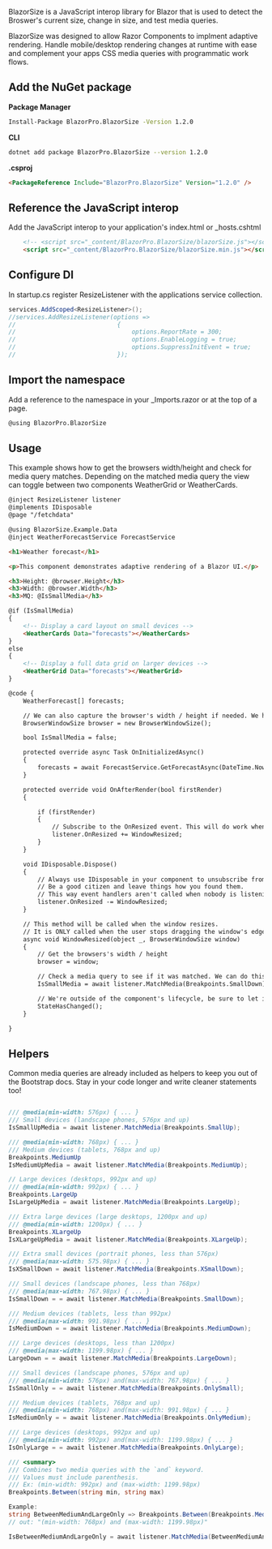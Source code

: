 BlazorSize is a JavaScript interop library for Blazor that is used to detect the Broswer's current size, change in size, and test media queries.

BlazorSize was designed to allow Razor Components to implment adaptive rendering. Handle mobile/desktop rendering changes at runtime with ease and complement your apps CSS media queries with programmatic work flows.

## Add the NuGet package 

**Package Manager**
```bash
Install-Package BlazorPro.BlazorSize -Version 1.2.0
```

**CLI**
```bash
dotnet add package BlazorPro.BlazorSize --version 1.2.0
```
**.csproj**
```html
<PackageReference Include="BlazorPro.BlazorSize" Version="1.2.0" />
```

## Reference the JavaScript interop

Add the JavaScript interop to your application's index.html or _hosts.cshtml
```html
    <!-- <script src="_content/BlazorPro.BlazorSize/blazorSize.js"></script> -->
    <script src="_content/BlazorPro.BlazorSize/blazorSize.min.js"></script>
```

## Configure DI

In startup.cs register ResizeListener with the applications service collection.


```csharp
services.AddScoped<ResizeListener>();
//services.AddResizeListener(options =>
//                            {
//                                options.ReportRate = 300;
//                                options.EnableLogging = true;
//                                options.SuppressInitEvent = true;
//                            });
```

## Import the namespace

Add a reference to the namespace in your _Imports.razor or at the top of a page.

```html
@using BlazorPro.BlazorSize
```

## Usage

This example shows how to get the browsers width/height and check for media query matches. Depending on the matched media query the view can toggle between two components WeatherGrid or WeatherCards.

```html
@inject ResizeListener listener
@implements IDisposable
@page "/fetchdata"

@using BlazorSize.Example.Data
@inject WeatherForecastService ForecastService

<h1>Weather forecast</h1>

<p>This component demonstrates adaptive rendering of a Blazor UI.</p>

<h3>Height: @browser.Height</h3>
<h3>Width: @browser.Width</h3>
<h3>MQ: @IsSmallMedia</h3>

@if (IsSmallMedia)
{
	<!-- Display a card layout on small devices -->
    <WeatherCards Data="forecasts"></WeatherCards>
}
else
{
	<!-- Display a full data grid on larger devices -->
    <WeatherGrid Data="forecasts"></WeatherGrid>
}

@code {
    WeatherForecast[] forecasts;

	// We can also capture the browser's width / height if needed. We hold the value here.
    BrowserWindowSize browser = new BrowserWindowSize();

    bool IsSmallMedia = false;

    protected override async Task OnInitializedAsync()
    {
        forecasts = await ForecastService.GetForecastAsync(DateTime.Now);
    }

    protected override void OnAfterRender(bool firstRender)
    {

        if (firstRender)
        {
			// Subscribe to the OnResized event. This will do work when the browser is resized.
            listener.OnResized += WindowResized;
        }
    }

    void IDisposable.Dispose()
    {
		// Always use IDisposable in your component to unsubscribe from the event.
		// Be a good citizen and leave things how you found them. 
		// This way event handlers aren't called when nobody is listening.
        listener.OnResized -= WindowResized;
    }

	// This method will be called when the window resizes.
	// It is ONLY called when the user stops dragging the window's edge. (It is already throttled to protect your app from perf. nightmares)
    async void WindowResized(object _, BrowserWindowSize window)
    {
		// Get the browsers's width / height
        browser = window;

		// Check a media query to see if it was matched. We can do this at any time, but it's best to check on each resize
        IsSmallMedia = await listener.MatchMedia(Breakpoints.SmallDown);

		// We're outside of the component's lifecycle, be sure to let it know it has to re-render.
        StateHasChanged();
    }

}
```

## Helpers

Common media queries are already included as helpers to keep you out of the Bootstrap docs. Stay in your code longer and write cleaner statements too!

```csharp

/// @media(min-width: 576px) { ... }
/// Small devices (landscape phones, 576px and up)
IsSmallUpMedia = await listener.MatchMedia(Breakpoints.SmallUp);

/// @media(min-width: 768px) { ... }
/// Medium devices (tablets, 768px and up)
Breakpoints.MediumUp
IsMediumUpMedia = await listener.MatchMedia(Breakpoints.MediumUp);

// Large devices (desktops, 992px and up)
/// @media(min-width: 992px) { ... }
Breakpoints.LargeUp
IsLargeUpMedia = await listener.MatchMedia(Breakpoints.LargeUp);

/// Extra large devices (large desktops, 1200px and up)
/// @media(min-width: 1200px) { ... }
Breakpoints.XLargeUp
IsXLargeUpMedia = await listener.MatchMedia(Breakpoints.XLargeUp);

/// Extra small devices (portrait phones, less than 576px)
/// @media(max-width: 575.98px) { ... }
IsXSmallDown = await listener.MatchMedia(Breakpoints.XSmallDown);

/// Small devices (landscape phones, less than 768px)
/// @media(max-width: 767.98px) { ... }
IsSmallDown = = await listener.MatchMedia(Breakpoints.SmallDown);

/// Medium devices (tablets, less than 992px)
/// @media(max-width: 991.98px) { ... }
IsMediumDown = = await listener.MatchMedia(Breakpoints.MediumDown);

/// Large devices (desktops, less than 1200px)
/// @media(max-width: 1199.98px) { ... }
LargeDown = = await listener.MatchMedia(Breakpoints.LargeDown);

/// Small devices (landscape phones, 576px and up)
/// @media(min-width: 576px) and(max-width: 767.98px) { ... }
IsSmallOnly = = await listener.MatchMedia(Breakpoints.OnlySmall);

/// Medium devices (tablets, 768px and up)
/// @media(min-width: 768px) and(max-width: 991.98px) { ... }
IsMediumOnly = = await listener.MatchMedia(Breakpoints.OnlyMedium);

/// Large devices (desktops, 992px and up)
/// @media(min-width: 992px) and(max-width: 1199.98px) { ... }
IsOnlyLarge = = await listener.MatchMedia(Breakpoints.OnlyLarge);

/// <summary>
/// Combines two media queries with the `and` keyword.
/// Values must include parenthesis.
/// Ex: (min-width: 992px) and (max-width: 1199.98px)
Breakpoints.Between(string min, string max)

Example:
string BetweenMediumAndLargeOnly => Breakpoints.Between(Breakpoints.MediumUp, Breakpoints.LargeDown);
// out: "(min-width: 768px) and (max-width: 1199.98px)"

IsBetweenMediumAndLargeOnly = await listener.MatchMedia(BetweenMediumAndLargeOnly);

```
